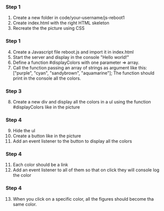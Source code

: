 ### Step 1
1. Create a new folder in code/your-username/js-reboot1
2. Create index.html with the right HTML skeleton
3. Recreate the the picture using CSS

### Step 1
4. Create a Javascript file reboot.js and import it in index.html
5. Start the server and display in the console "Hello world!"
6. Define a function #displayColors with one parameter => array.
7. Call the function passing an array of strings as argument like this:
     ["purple", "cyan", "sandybrown", "aquamarine"];
    The function should print in the console all the colors.

### Step 3
8. Create a new div and display all the colors in a ul using
    the function #displayColors like in the picture

### Step 4
9. Hide the ul
9. Create a button like in the picture
10. Add an event listener to the button to display all the colors

### Step 4
11. Each color should be a link
12. Add an event listener to all of them so that on click they will
    console log the color

### Step 4

13. When you click on a specific color, all the figures should
    become tha same color.
